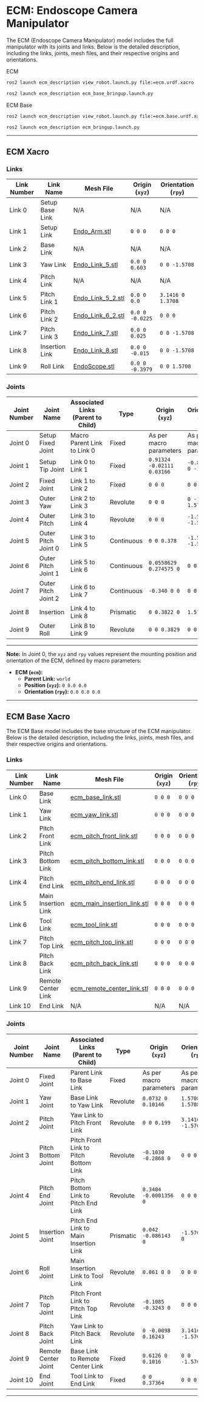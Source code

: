 # ECM: Endoscope Camera Manipulator

The ECM (Endoscope Camera Manipulator) model includes the full manipulator with its joints and links. Below is the detailed description, including the links, joints, mesh files, and their respective origins and orientations.

ECM

```bash
ros2 launch ecm_description view_robot.launch.py file:=ecm.urdf.xacro
```

```bash
ros2 launch ecm_description ecm_base_bringup.launch.py
```

ECM Base

```bash
ros2 launch ecm_description view_robot.launch.py file:=ecm.base.urdf.xacro
````

```bash
ros2 launch ecm_description ecm_bringup.launch.py
```

---

## ECM Xacro

### Links

| Link Number | Link Name       | Mesh File                                           | Origin (`xyz`)  | Orientation (`rpy`) |
| ----------- | --------------- | --------------------------------------------------- | --------------- | ------------------- |
| Link 0      | Setup Base Link | N/A                                                 | N/A             | N/A                 |
| Link 1      | Setup Link      | [Endo_Arm.stl](./meshes/ecm/Endo_Arm.stl)           | `0 0 0`         | `0 0 0`             |
| Link 2      | Base Link       | N/A                                                 | N/A             | N/A                 |
| Link 3      | Yaw Link        | [Endo_Link_5.stl](./meshes/ecm/Endo_Link_5.stl)     | `0.0 0 0.603`   | `0 0 -1.5708`       |
| Link 4      | Pitch Link      | N/A                                                 | N/A             | N/A                 |
| Link 5      | Pitch Link 1    | [Endo_Link_5_2.stl](./meshes/ecm/Endo_Link_5_2.stl) | `0.0 0 0.0`     | `3.1416 0 1.3708`   |
| Link 6      | Pitch Link 2    | [Endo_Link_6_2.stl](./meshes/ecm/Endo_Link_6_2.stl) | `0.0 0 -0.0225` | `0 0 0`             |
| Link 7      | Pitch Link 3    | [Endo_Link_7.stl](./meshes/ecm/Endo_Link_7.stl)     | `0.0 0 0.025`   | `0 0 -1.5708`       |
| Link 8      | Insertion Link  | [Endo_Link_8.stl](./meshes/ecm/Endo_Link_8.stl)     | `0.0 0 -0.015`  | `0 0 -1.5708`       |
| Link 9      | Roll Link       | [EndoScope.stl](./meshes/ecm/EndoScope.stl)         | `0.0 0 -0.3979` | `0 0 1.5708`        |

### Joints

| Joint Number | Joint Name          | Associated Links (Parent to Child) | Type       | Origin (`xyz`)             | Orientation (`rpy`)     |
| ------------ | ------------------- | ---------------------------------- | ---------- | -------------------------- | ----------------------- |
| Joint 0      | Setup Fixed Joint   | Macro Parent Link to Link 0        | Fixed      | As per macro parameters    | As per macro parameters |
| Joint 1      | Setup Tip Joint     | Link 0 to Link 1                   | Fixed      | `0.91324 -0.02111 0.03166` | `-0.870464 0 -1.5708`   |
| Joint 2      | Fixed Joint         | Link 1 to Link 2                   | Fixed      | `0 0 0`                    | `0 0 0`                 |
| Joint 3      | Outer Yaw           | Link 2 to Link 3                   | Revolute   | `0 0 0`                    | `0 -1.5708 1.5708`      |
| Joint 4      | Outer Pitch         | Link 3 to Link 4                   | Revolute   | `0 0 0`                    | `-1.5708 -1.5708 0`     |
| Joint 5      | Outer Pitch Joint 0 | Link 3 to Link 5                   | Continuous | `0 0 0.378`                | `-1.5708 -1.5708 0`     |
| Joint 6      | Outer Pitch Joint 1 | Link 5 to Link 6                   | Continuous | `0.0558629 0.274575 0`     | `0 0 0`                 |
| Joint 7      | Outer Pitch Joint 2 | Link 6 to Link 7                   | Continuous | `-0.340 0 0`               | `0 0 0`                 |
| Joint 8      | Insertion           | Link 4 to Link 8                   | Prismatic  | `0 0.3822 0`               | `1.5708 0 0`            |
| Joint 9      | Outer Roll          | Link 8 to Link 9                   | Revolute   | `0 0 0.3829`               | `0 0 0`                 |

---

**Note:** In Joint 0, the `xyz` and `rpy` values represent the mounting position and orientation of the ECM, defined by macro parameters:

-   **ECM (`ecm`):**
    -   **Parent Link:** `world`
    -   **Position (`xyz`):** `0 0.0 0.0`
    -   **Orientation (`rpy`):** `0.0 0.0 0.0`

---

## ECM Base Xacro

The ECM Base model includes the base structure of the ECM manipulator. Below is the detailed description, including the links, joints, mesh files, and their respective origins and orientations.

### Links

| Link Number | Link Name           | Mesh File                                                                    | Origin (`xyz`) | Orientation (`rpy`) |
| ----------- | ------------------- | ---------------------------------------------------------------------------- | -------------- | ------------------- |
| Link 0      | Base Link           | [ecm_base_link.stl](./meshes/ecm_base/ecm_base_link.stl)                     | `0 0 0`        | `0 0 0`             |
| Link 1      | Yaw Link            | [ecm_yaw_link.stl](./meshes/ecm_base/ecm_yaw_link.stl)                       | `0 0 0`        | `0 0 0`             |
| Link 2      | Pitch Front Link    | [ecm_pitch_front_link.stl](./meshes/ecm_base/ecm_pitch_front_link.stl)       | `0 0 0`        | `0 0 0`             |
| Link 3      | Pitch Bottom Link   | [ecm_pitch_bottom_link.stl](./meshes/ecm_base/ecm_pitch_bottom_link.stl)     | `0 0 0`        | `0 0 0`             |
| Link 4      | Pitch End Link      | [ecm_pitch_end_link.stl](./meshes/ecm_base/ecm_pitch_end_link.stl)           | `0 0 0`        | `0 0 0`             |
| Link 5      | Main Insertion Link | [ecm_main_insertion_link.stl](./meshes/ecm_base/ecm_main_insertion_link.stl) | `0 0 0`        | `0 0 0`             |
| Link 6      | Tool Link           | [ecm_tool_link.stl](./meshes/ecm_base/ecm_tool_link.stl)                     | `0 0 0`        | `0 0 0`             |
| Link 7      | Pitch Top Link      | [ecm_pitch_top_link.stl](./meshes/ecm_base/ecm_pitch_top_link.stl)           | `0 0 0`        | `0 0 0`             |
| Link 8      | Pitch Back Link     | [ecm_pitch_back_link.stl](./meshes/ecm_base/ecm_pitch_back_link.stl)         | `0 0 0`        | `0 0 0`             |
| Link 9      | Remote Center Link  | [ecm_remote_center_link.stl](./meshes/ecm_base/ecm_remote_center_link.stl)   | `0 0 0`        | `0 0 0`             |
| Link 10     | End Link            | N/A                                                                          | N/A            | N/A                 |

### Joints

| Joint Number | Joint Name          | Associated Links (Parent to Child)    | Type      | Origin (`xyz`)          | Orientation (`rpy`)     |
| ------------ | ------------------- | ------------------------------------- | --------- | ----------------------- | ----------------------- |
| Joint 0      | Fixed Joint         | Parent Link to Base Link              | Fixed     | As per macro parameters | As per macro parameters |
| Joint 1      | Yaw Joint           | Base Link to Yaw Link                 | Revolute  | `0.0732 0 0.10146`      | `1.5708 0 1.5708`       |
| Joint 2      | Pitch Joint         | Yaw Link to Pitch Front Link          | Revolute  | `0 0 0.199`             | `3.1416 -1.5708 0`      |
| Joint 3      | Pitch Bottom Joint  | Pitch Front Link to Pitch Bottom Link | Revolute  | `-0.1030 -0.2868 0`     | `0 0 0`                 |
| Joint 4      | Pitch End Joint     | Pitch Bottom Link to Pitch End Link   | Revolute  | `0.3404 -0.0001356 0`   | `0 0 0`                 |
| Joint 5      | Insertion Joint     | Pitch End Link to Main Insertion Link | Prismatic | `0.042 -0.086143 0`     | `-1.5708 0 0`           |
| Joint 6      | Roll Joint          | Main Insertion Link to Tool Link      | Revolute  | `0.061 0 0`             | `0 0 0`                 |
| Joint 7      | Pitch Top Joint     | Pitch Front Link to Pitch Top Link    | Revolute  | `-0.1085 -0.3243 0`     | `0 0 0`                 |
| Joint 8      | Pitch Back Joint    | Yaw Link to Pitch Back Link           | Revolute  | `0 -0.0098 0.16243`     | `3.1416 -1.5708 0`      |
| Joint 9      | Remote Center Joint | Base Link to Remote Center Link       | Fixed     | `0.6126 0 0.1016`       | `0 0 -1.5708`           |
| Joint 10     | End Joint           | Tool Link to End Link                 | Fixed     | `0 0 0.37364`           | `0 0 0`                 |

---
